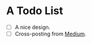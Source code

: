 # A Todo List

- [ ] A nice design.
- [ ] Cross-posting from [Medium][medium].

[medium]: //medium.com/@jdrydn
